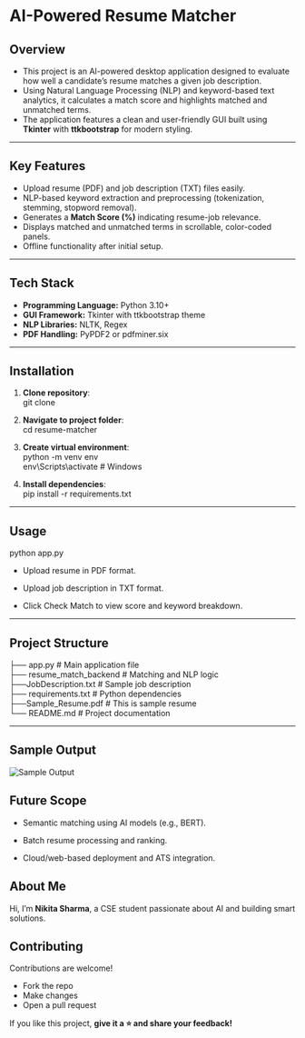 # AI-Powered Resume Matcher

## Overview
- This project is an AI-powered desktop application designed to evaluate how well a candidate’s resume matches a given job description.  
- Using Natural Language Processing (NLP) and keyword-based text analytics, it calculates a match score and highlights matched and unmatched terms.  
- The application features a clean and user-friendly GUI built using **Tkinter** with **ttkbootstrap** for modern styling.

---

## Key Features
- Upload resume (PDF) and job description (TXT) files easily.
- NLP-based keyword extraction and preprocessing (tokenization, stemming, stopword removal).
- Generates a **Match Score (%)** indicating resume-job relevance.
- Displays matched and unmatched terms in scrollable, color-coded panels.
- Offline functionality after initial setup.

---

## Tech Stack
- **Programming Language:** Python 3.10+
- **GUI Framework:** Tkinter with ttkbootstrap theme
- **NLP Libraries:** NLTK, Regex
- **PDF Handling:** PyPDF2 or pdfminer.six

---

## Installation

1. **Clone repository**: <br>
git clone <your-repo-link>

2. **Navigate to project folder**: <br>
cd resume-matcher

3. **Create virtual environment**:<br>
python -m venv env <br>
env\Scripts\activate  # Windows <br>

4. **Install dependencies**: <br>
pip install -r requirements.txt

---

## Usage
python app.py

- Upload resume in PDF format.

- Upload job description in TXT format.

- Click Check Match to view score and keyword breakdown.

---

## Project Structure <br>
├── app.py                          # Main application file <br>
├── resume_match_backend            # Matching and NLP logic <br>
├──JobDescription.txt               # Sample job description  <br>
├── requirements.txt                # Python dependencies     <br>
├──Sample_Resume.pdf                # This is sample resume <br>
└── README.md                       # Project documentation    <br>

---

## Sample Output

![Sample Output](https://github.com/user-attachments/assets/ac3f9417-51b8-4460-ac61-ec52e72e4e72)



## Future Scope
- Semantic matching using AI models (e.g., BERT).

- Batch resume processing and ranking.

- Cloud/web-based deployment and ATS integration.

## About Me
Hi, I’m **Nikita Sharma**, a CSE student passionate about AI and building smart solutions.  

## Contributing
Contributions are welcome!  
- Fork the repo  
- Make changes  
- Open a pull request  

If you like this project, **give it a ⭐ and share your feedback!**
